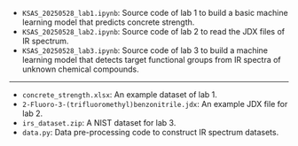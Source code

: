 - ``KSAS_20250528_lab1.ipynb``: Source code of lab 1 to build a basic machine learning model that predicts concrete strength.
- ``KSAS_20250528_lab2.ipynb``: Source code of lab 2 to read the JDX files of IR spectrum.
- ``KSAS_20250528_lab3.ipynb``: Source code of lab 3 to build a machine learning model that detects target functional groups from IR spectra of unknown chemical compounds.

---

- ``concrete_strength.xlsx``: An example dataset of lab 1.
- ``2-Fluoro-3-(trifluoromethyl)benzonitrile.jdx``: An example JDX file for lab 2.
- ``irs_dataset.zip``: A NIST dataset for lab 3.
- ``data.py``: Data pre-processing code to construct IR spectrum datasets.
